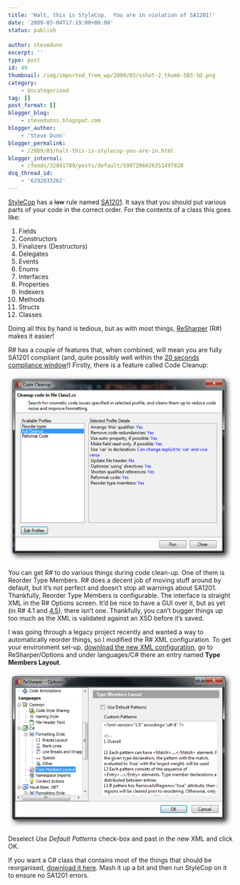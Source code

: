 ```yaml
---
title: 'Halt, this is StyleCop.  You are in violation of SA1201!'
date: '2009-03-04T17:19:00+00:00'
status: publish

author: stevedunn
excerpt: ''
type: post
id: 49
thumbnail: /img/imported_from_wp/2009/03/sshot-2_thumb-5B3-5D.png
category:
    - Uncategorised
tag: []
post_format: []
blogger_blog:
    - stevedunns.blogspot.com
blogger_author:
    - 'Steve Dunn'
blogger_permalink:
    - /2009/03/halt-this-is-stylecop-you-are-in.html
blogger_internal:
    - /feeds/32841709/posts/default/5997206026351497820
dsq_thread_id:
    - '6292833262'
---
```

[StyleCop](http://code.msdn.microsoft.com/sourceanalysis) has a <strike>law</strike> rule named [SA1201](http://www.thewayithink.co.uk/stylecop/sa1201.htm). It says that you should put various parts of your code in the correct order. For the contents of a class this goes like:

1. Fields
2. Constructors
3. Finalizers (Destructors)
4. Delegates
5. Events
6. Enums
7. Interfaces
8. Properties
9. Indexers
10. Methods
11. Structs
12. Classes

Doing all this by hand is tedious, but as with most things, [ReSharper](http://www.jetbrains.com/resharper/) (R#) makes it easier!

R# has a couple of features that, when combined, will mean you are fully SA1201 compliant (and, quite possibly well within the [20 seconds compliance window](http://www.entertonement.com/clips/39146/You-have-20-seconds-to-comply)!) Firstly, there is a feature called Code Cleanup:

[![sshot-2](/img/imported_from_wp/2009/03/sshot-2_thumb-5B3-5D.png "sshot-2")](/wp-content/uploads/2009/03/sshot-2_thumb-5B3-5D.png)

You can get R# to do various things during code clean-up. One of them is Reorder Type Members. R# does a decent job of moving stuff around by default, but it’s not perfect and doesn’t stop all warnings about SA1201. Thankfully, Reorder Type Members is configurable. The interface is straight XML in the R# Options screen. It’d be nice to have a GUI over it, but as yet (in R# 4.1 and [4.5](http://www.jetbrains.net/confluence/display/ReSharper/ReSharper+4.5+Nightly+Builds)), there isn’t one. Thankfully, you can’t bugger things up too much as the XML is validated against an XSD before it’s saved.

I was going through a legacy project recently and wanted a way to automatically reorder things, so I modified the R# XML configuration. To get your environment set-up, [download the new XML configuration](https://sites.google.com/site/stevedunns/ReSharperReorderTypeMembersConfigura.xml), go to ReSharper/Options and under languages/C# there an entry named **Type Members Layout**.

[![sshot-3](/img/imported_from_wp/2009/03/sshot-3_thumb-5B3-5D.png "sshot-3")](/wp-content/uploads/2009/03/sshot-3_thumb-5B3-5D.png)

Deselect *Use Default Patterns* check-box and past in the new XML and click OK.

If you want a C# class that contains most of the things that should be reorganised, [download it here](https://sites.google.com/site/stevedunns/Class1.cs). Mash it up a bit and then run StyleCop on it to ensure no SA1201 errors.